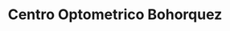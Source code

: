---
title: "Centro Optometrico Bohorquez"
url: /guayaquil/centro-optometrico-bohorquez/
shop: óptico
---